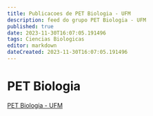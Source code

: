 ```yaml
---
title: Publicacoes de PET Biologia - UFM
description: feed do grupo PET Biologia - UFM
published: true
date: 2023-11-30T16:07:05.191496
tags: Ciencias Biologicas
editor: markdown
dateCreated: 2023-11-30T16:07:05.191496
---
```


# PET Biologia
[PET Biologia - UFM](/grupo/179PETBiologiaUFM.md)
